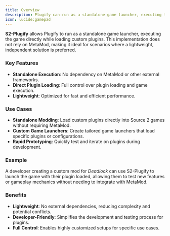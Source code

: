 ```yaml
---
title: Overview
description: Plugify can run as a standalone game launcher, executing the game directly while loading custom plugins, without relying on MetaMod.
icon: lucide:gamepad
---
```


**S2-Plugify** allows Plugify to run as a standalone game launcher, executing the game directly while loading custom plugins. This implementation does not rely on MetaMod, making it ideal for scenarios where a lightweight, independent solution is preferred.

### Key Features
- **Standalone Execution**: No dependency on MetaMod or other external frameworks.
- **Direct Plugin Loading**: Full control over plugin loading and game execution.
- **Lightweight**: Optimized for fast and efficient performance.

### Use Cases
- **Standalone Modding**: Load custom plugins directly into Source 2 games without requiring MetaMod.
- **Custom Game Launchers**: Create tailored game launchers that load specific plugins or configurations.
- **Rapid Prototyping**: Quickly test and iterate on plugins during development.

### Example
A developer creating a custom mod for *Deadlock* can use S2-Plugify to launch the game with their plugin loaded, allowing them to test new features or gameplay mechanics without needing to integrate with MetaMod.

### Benefits
- **Lightweight**: No external dependencies, reducing complexity and potential conflicts.
- **Developer-Friendly**: Simplifies the development and testing process for plugins.
- **Full Control**: Enables highly customized setups for specific use cases.